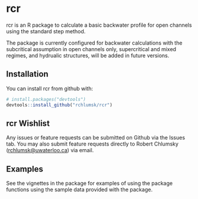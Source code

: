 
<!-- README.md is generated from README.Rmd. Please edit that file -->
rcr
===

rcr is an R package to calculate a basic backwater profile for open channels using the standard step method.

The package is currently configured for backwater calculations with the subcritical assumption in open channels only, supercritical and mixed regimes, and hydrualic structures, will be added in future versions.

Installation
------------

You can install rcr from github with:

``` r
# install.packages("devtools")
devtools::install_github("rchlumsk/rcr")
```

rcr Wishlist
------------

Any issues or feature requests can be submitted on Github via the Issues tab. You may also submit feature requests directly to Robert Chlumsky (<rchlumsk@uwaterloo.ca>) via email.

Examples
--------

See the vignettes in the package for examples of using the package functions using the sample data provided with the package.
